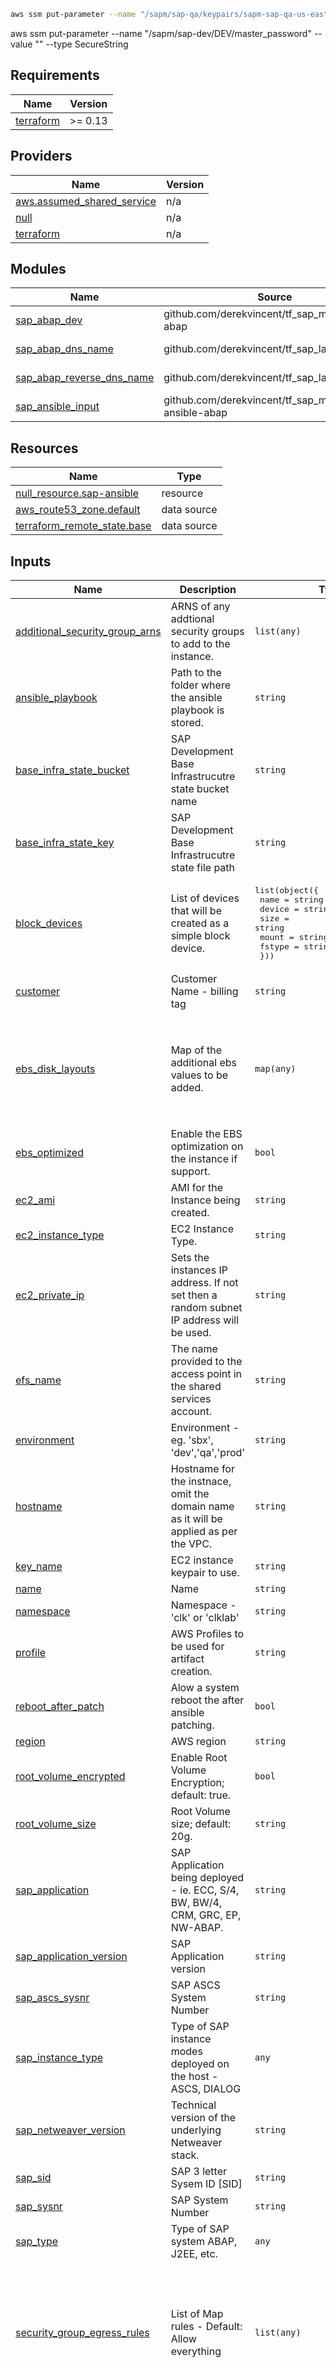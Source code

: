 


```bash
aws ssm put-parameter --name "/sapm/sap-qa/keypairs/sapm-sap-qa-us-east-1" --type SecureString --description "sapm QA us-east-1 keypair" --value="$(cat ~/Downloads/sapm-sap-qa-us-east-1.pem)" 
```

aws ssm put-parameter --name "/sapm/sap-dev/DEV/master_password" --value "<VALUE>" --type SecureString

<!-- BEGINNING OF PRE-COMMIT-TERRAFORM DOCS HOOK -->
## Requirements

| Name | Version |
|------|---------|
| <a name="requirement_terraform"></a> [terraform](#requirement\_terraform) | >= 0.13 |

## Providers

| Name | Version |
|------|---------|
| <a name="provider_aws.assumed_shared_service"></a> [aws.assumed\_shared\_service](#provider\_aws.assumed\_shared\_service) | n/a |
| <a name="provider_null"></a> [null](#provider\_null) | n/a |
| <a name="provider_terraform"></a> [terraform](#provider\_terraform) | n/a |

## Modules

| Name | Source | Version |
|------|--------|---------|
| <a name="module_sap_abap_dev"></a> [sap\_abap\_dev](#module\_sap\_abap\_dev) | github.com/derekvincent/tf_sap_modules/sap-abap | n/a |
| <a name="module_sap_abap_dns_name"></a> [sap\_abap\_dns\_name](#module\_sap\_abap\_dns\_name) | github.com/derekvincent/tf_sap_landingzone | v0.0.1/route53-records |
| <a name="module_sap_abap_reverse_dns_name"></a> [sap\_abap\_reverse\_dns\_name](#module\_sap\_abap\_reverse\_dns\_name) | github.com/derekvincent/tf_sap_landingzone | v0.0.1/route53-records |
| <a name="module_sap_ansible_input"></a> [sap\_ansible\_input](#module\_sap\_ansible\_input) | github.com/derekvincent/tf_sap_modules/sap-ansible-abap | n/a |

## Resources

| Name | Type |
|------|------|
| [null_resource.sap-ansible](https://registry.terraform.io/providers/hashicorp/null/latest/docs/resources/resource) | resource |
| [aws_route53_zone.default](https://registry.terraform.io/providers/hashicorp/aws/latest/docs/data-sources/route53_zone) | data source |
| [terraform_remote_state.base](https://registry.terraform.io/providers/hashicorp/terraform/latest/docs/data-sources/remote_state) | data source |

## Inputs

| Name | Description | Type | Default | Required |
|------|-------------|------|---------|:--------:|
| <a name="input_additional_security_group_arns"></a> [additional\_security\_group\_arns](#input\_additional\_security\_group\_arns) | ARNS of any addtional security groups to add to the instance. | `list(any)` | `[]` | no |
| <a name="input_ansible_playbook"></a> [ansible\_playbook](#input\_ansible\_playbook) | Path to the folder where the ansible playbook is stored. | `string` | `"../../../../ansible_sap_deployment/sap-abap-playbook/"` | no |
| <a name="input_base_infra_state_bucket"></a> [base\_infra\_state\_bucket](#input\_base\_infra\_state\_bucket) | SAP Development Base Infrastrucutre state bucket name | `string` | n/a | yes |
| <a name="input_base_infra_state_key"></a> [base\_infra\_state\_key](#input\_base\_infra\_state\_key) | SAP Development Base Infrastrucutre state file path | `string` | n/a | yes |
| <a name="input_block_devices"></a> [block\_devices](#input\_block\_devices) | List of devices that will be created as a simple block device. | <pre>list(object({<br>    name   = string<br>    device = string<br>    size   = string<br>    mount  = string<br>    fstype = string<br>  }))</pre> | `null` | no |
| <a name="input_customer"></a> [customer](#input\_customer) | Customer Name - billing tag | `string` | n/a | yes |
| <a name="input_ebs_disk_layouts"></a> [ebs\_disk\_layouts](#input\_ebs\_disk\_layouts) | Map of the additional ebs values to be added. | `map(any)` | <pre>{<br>  "sdf": {<br>    "description": "sap volume",<br>    "encrypted": true,<br>    "size": 100,<br>    "type": "gp2"<br>  }<br>}</pre> | no |
| <a name="input_ebs_optimized"></a> [ebs\_optimized](#input\_ebs\_optimized) | Enable the EBS optimization on the instance if support. | `bool` | `false` | no |
| <a name="input_ec2_ami"></a> [ec2\_ami](#input\_ec2\_ami) | AMI for the Instance being created. | `string` | n/a | yes |
| <a name="input_ec2_instance_type"></a> [ec2\_instance\_type](#input\_ec2\_instance\_type) | EC2 Instance Type. | `string` | n/a | yes |
| <a name="input_ec2_private_ip"></a> [ec2\_private\_ip](#input\_ec2\_private\_ip) | Sets the instances IP address. If not set then a random subnet IP address will be used. | `string` | `null` | no |
| <a name="input_efs_name"></a> [efs\_name](#input\_efs\_name) | The name provided to the access point in the shared services account. | `string` | `""` | no |
| <a name="input_environment"></a> [environment](#input\_environment) | Environment - eg. 'sbx', 'dev','qa','prod' | `string` | `""` | no |
| <a name="input_hostname"></a> [hostname](#input\_hostname) | Hostname for the instnace, omit the domain name as it will be applied as per the VPC. | `string` | n/a | yes |
| <a name="input_key_name"></a> [key\_name](#input\_key\_name) | EC2 instance keypair to use. | `string` | n/a | yes |
| <a name="input_name"></a> [name](#input\_name) | Name | `string` | n/a | yes |
| <a name="input_namespace"></a> [namespace](#input\_namespace) | Namespace - 'clk' or 'clklab' | `string` | `""` | no |
| <a name="input_profile"></a> [profile](#input\_profile) | AWS Profiles to be used for artifact creation. | `string` | n/a | yes |
| <a name="input_reboot_after_patch"></a> [reboot\_after\_patch](#input\_reboot\_after\_patch) | Alow a system reboot the after ansible patching. | `bool` | `false` | no |
| <a name="input_region"></a> [region](#input\_region) | AWS region | `string` | `"us-east-1"` | no |
| <a name="input_root_volume_encrypted"></a> [root\_volume\_encrypted](#input\_root\_volume\_encrypted) | Enable Root Volume Encryption; default: true. | `bool` | `true` | no |
| <a name="input_root_volume_size"></a> [root\_volume\_size](#input\_root\_volume\_size) | Root Volume size; default: 20g. | `string` | `"20G"` | no |
| <a name="input_sap_application"></a> [sap\_application](#input\_sap\_application) | SAP Application being deployed - ie. ECC, S/4, BW, BW/4, CRM, GRC, EP, NW-ABAP. | `string` | n/a | yes |
| <a name="input_sap_application_version"></a> [sap\_application\_version](#input\_sap\_application\_version) | SAP Application version | `string` | n/a | yes |
| <a name="input_sap_ascs_sysnr"></a> [sap\_ascs\_sysnr](#input\_sap\_ascs\_sysnr) | SAP ASCS System Number | `string` | n/a | yes |
| <a name="input_sap_instance_type"></a> [sap\_instance\_type](#input\_sap\_instance\_type) | Type of SAP instance modes deployed on the host - ASCS, DIALOG | `any` | n/a | yes |
| <a name="input_sap_netweaver_version"></a> [sap\_netweaver\_version](#input\_sap\_netweaver\_version) | Technical version of the underlying Netweaver stack. | `string` | n/a | yes |
| <a name="input_sap_sid"></a> [sap\_sid](#input\_sap\_sid) | SAP 3 letter Sysem ID [SID] | `string` | n/a | yes |
| <a name="input_sap_sysnr"></a> [sap\_sysnr](#input\_sap\_sysnr) | SAP System Number | `string` | n/a | yes |
| <a name="input_sap_type"></a> [sap\_type](#input\_sap\_type) | Type of SAP system ABAP, J2EE, etc. | `any` | n/a | yes |
| <a name="input_security_group_egress_rules"></a> [security\_group\_egress\_rules](#input\_security\_group\_egress\_rules) | List of Map rules - Default: Allow everything | `list(any)` | <pre>[<br>  {<br>    "cidr_blocks": [<br>      "0.0.0.0/0"<br>    ],<br>    "description": "Allow everythig to everywhere.",<br>    "from_port": 0,<br>    "protocol": "-1",<br>    "to_port": 0<br>  }<br>]</pre> | no |
| <a name="input_security_group_ingress_rules"></a> [security\_group\_ingress\_rules](#input\_security\_group\_ingress\_rules) | List of Map rules - Default: Allow ICMP and SSH | `list(any)` | <pre>[<br>  {<br>    "cidr_blocks": [<br>      "0.0.0.0/0"<br>    ],<br>    "description": "Allow ICMP from everywhere",<br>    "from_port": -1,<br>    "protocol": "icmp",<br>    "to_port": -1<br>  },<br>  {<br>    "cidr_blocks": [<br>      "0.0.0.0/0"<br>    ],<br>    "description": "Allow Ping from everywhere",<br>    "from_port": 22,<br>    "protocol": "tcp",<br>    "to_port": 22<br>  }<br>]</pre> | no |
| <a name="input_shared_service_role_arn"></a> [shared\_service\_role\_arn](#input\_shared\_service\_role\_arn) | An IAM role arn to access the shared service s3 bucket from the current landscape. | `string` | n/a | yes |
| <a name="input_ssh_key_parameter"></a> [ssh\_key\_parameter](#input\_ssh\_key\_parameter) | The key paramter store that contains the SSH key is to be used to connect to the targets. | `string` | n/a | yes |
| <a name="input_swap_volume_size"></a> [swap\_volume\_size](#input\_swap\_volume\_size) | Swap Volume size. | `string` | n/a | yes |
| <a name="input_volume_groups"></a> [volume\_groups](#input\_volume\_groups) | List of devices and volume groups to be created. | <pre>list(object({<br>    name    = string<br>    devices = list(string)<br>    logical_volumes = list(object({<br>      name   = string<br>      size   = string<br>      mount  = string<br>      fstype = string<br>    }))<br>  }))</pre> | n/a | yes |

## Outputs

| Name | Description |
|------|-------------|
| <a name="output_hostname"></a> [hostname](#output\_hostname) | Hostname of the provisioned SAP system. |
| <a name="output_instance_id"></a> [instance\_id](#output\_instance\_id) | The Instance ID of the provisioned system. |
| <a name="output_ip"></a> [ip](#output\_ip) | IP address of the provisioned SAP system. |
<!-- END OF PRE-COMMIT-TERRAFORM DOCS HOOK -->